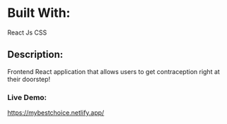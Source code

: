 # Built With:

React Js
CSS


## Description:

Frontend React application that allows users to get contraception right at their doorstep!


### Live Demo:

https://mybestchoice.netlify.app/

